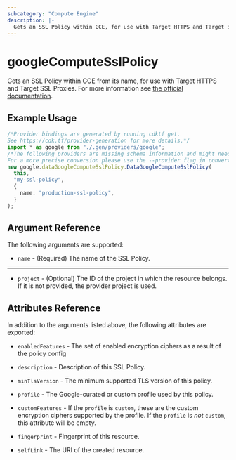```yaml
---
subcategory: "Compute Engine"
description: |-
  Gets an SSL Policy within GCE, for use with Target HTTPS and Target SSL Proxies.
---
```


# googleComputeSslPolicy

Gets an SSL Policy within GCE from its name, for use with Target HTTPS and Target SSL Proxies.
For more information see [the official documentation](https://cloud.google.com/compute/docs/load-balancing/ssl-policies).

## Example Usage

```typescript
/*Provider bindings are generated by running cdktf get.
See https://cdk.tf/provider-generation for more details.*/
import * as google from "./.gen/providers/google";
/*The following providers are missing schema information and might need manual adjustments to synthesize correctly: google.
For a more precise conversion please use the --provider flag in convert.*/
new google.dataGoogleComputeSslPolicy.DataGoogleComputeSslPolicy(
  this,
  "my-ssl-policy",
  {
    name: "production-ssl-policy",
  }
);

```

## Argument Reference

The following arguments are supported:

* `name` - (Required) The name of the SSL Policy.

***

* `project` - (Optional) The ID of the project in which the resource belongs. If it
  is not provided, the provider project is used.

## Attributes Reference

In addition to the arguments listed above, the following attributes are exported:

*   `enabledFeatures` - The set of enabled encryption ciphers as a result of the policy config

*   `description` - Description of this SSL Policy.

*   `minTlsVersion` - The minimum supported TLS version of this policy.

*   `profile` - The Google-curated or custom profile used by this policy.

*   `customFeatures` - If the `profile` is `custom`, these are the custom encryption
    ciphers supported by the profile. If the `profile` is *not* `custom`, this
    attribute will be empty.

*   `fingerprint` - Fingerprint of this resource.

*   `selfLink` - The URI of the created resource.
